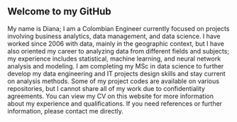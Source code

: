 ## Welcome to my GitHub

My name is Diana; I am a Colombian Engineer currently focused on projects involving business analytics, data management, and data science. I have worked since 2006 with data, mainly in the geographic context, but I have also oriented my career to analyzing data from different fields and subjects; my experience includes statistical, machine learning, and neural network analysis and modeling. I am completing my MSc in data science to further develop my data engineering and IT projects design skills and stay current on analysis methods. Some of my project codes are available on various repositories, but I cannot share all of my work due to confidentiality agreements. You can view my CV on this website for more information about my experience and qualifications.  If you need references or further information, please contact me directly.




